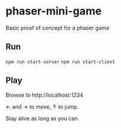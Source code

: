 # phaser-mini-game

Basic proof of concept for a phaser game

## Run

`npm run start-server`
`npm run start-client`

## Play

Browse to http://localhost:1234

← and → to move, ↑ to jump.

Stay alive as long as you can.
